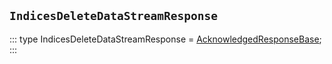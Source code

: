 ## `IndicesDeleteDataStreamResponse`
:::
type IndicesDeleteDataStreamResponse = [AcknowledgedResponseBase](./AcknowledgedResponseBase.md);
:::
